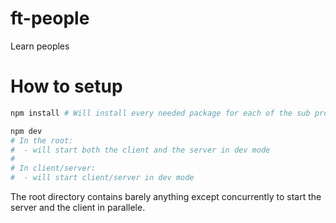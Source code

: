 # ft-people
Learn peoples

# How to setup

```bash
npm install # Will install every needed package for each of the sub project in client and server directories
```
```bash
npm dev
# In the root:
#  - will start both the client and the server in dev mode
#
# In client/server:
#  - will start client/server in dev mode
```

The root directory contains barely anything except concurrently to start the server and the client in parallele.
